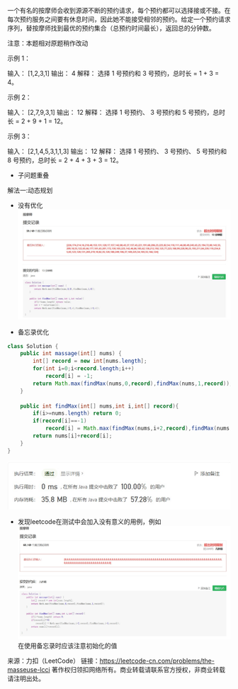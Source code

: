 一个有名的按摩师会收到源源不断的预约请求，每个预约都可以选择接或不接。在每次预约服务之间要有休息时间，因此她不能接受相邻的预约。给定一个预约请求序列，替按摩师找到最优的预约集合（总预约时间最长），返回总的分钟数。

注意：本题相对原题稍作改动

 

示例 1：

输入： [1,2,3,1]
输出： 4
解释： 选择 1 号预约和 3 号预约，总时长 = 1 + 3 = 4。

示例 2：

输入： [2,7,9,3,1]
输出： 12
解释： 选择 1 号预约、 3 号预约和 5 号预约，总时长 = 2 + 9 + 1 = 12。

示例 3：

输入： [2,1,4,5,3,1,1,3]
输出： 12
解释： 选择 1 号预约、 3 号预约、 5 号预约和 8 号预约，总时长 = 2 + 4 + 3 + 3 = 12。

* 子问题重叠

解法一:动态规划
* 没有优化
![17.16-1](../image/17.16-1.jpg)

* 备忘录优化

```java
class Solution {
    public int massage(int[] nums) {
        int[] record = new int[nums.length];
        for(int i=0;i<record.length;i++)
            record[i] = -1;
        return Math.max(findMax(nums,0,record),findMax(nums,1,record));
    }

    public int findMax(int[] nums,int i,int[] record){
        if(i>=nums.length) return 0;
        if(record[i]==-1) 
            record[i] = Math.max(findMax(nums,i+2,record),findMax(nums,i+3,record));
        return nums[i]+record[i];
    }
}
```
![17.16-2](../image/17.16-2.jpg)


* 发现leetcode在测试中会加入没有意义的用例，例如
![17.16-3](../image/17.16-3.jpg)
在使用备忘录时应该注意初始化的值

来源：力扣（LeetCode）
链接：https://leetcode-cn.com/problems/the-masseuse-lcci
著作权归领扣网络所有。商业转载请联系官方授权，非商业转载请注明出处。